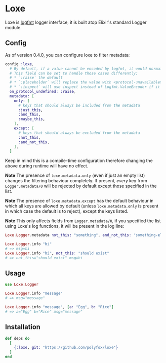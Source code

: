 # Loxe

Loxe is [logfmt](https://www.brandur.org/logfmt) logger interface, it is built atop Elixir's standard Logger module.

## Config

As of version 0.4.0, you can configure loxe to filter metadata:

```elixir
config :loxe,
  # By default, if a value cannot be encoded by logfmt, it would normally raise a Protocol.UndefinedError
  # This field can be set to handle those cases differently:
  # * `:raise` the default
  # * `:placeholder` will replace the value with <protocol-unavailable>
  # * `:inspect` will use inspect instead of Logfmt.ValueEncoder if it is not available
  on_protocol_undefined: :raise,
  metadata: [
    only: [
      # keys that should always be included from the metadata
      :just_this,
      :and_this,
      :maybe_this,
    ],
    except: [
      # keys that should always be excluded from the metadata
      :not_this,
      :and_not_this,
    ],
  ]
```

Keep in mind this is a compile-time configuration therefore changing the above during runtime will have no effect.

__Note__ The presence of `loxe.metadata.only` (even if just an empty list) changes the filtering behaviour completely. If present, _every_ key from `Logger.metadata/0` will be rejected by default except those specified in the list.

__Note__ The presence of `loxe.metadata.except` has the default behaviour in which all keys are allowed by default (unless `loxe.metadata.only` is present in which case the default is to reject), except the keys listed.

__Note__ This only affects fields from `Logger.metadata/0`, if you specified the list using Loxe's log functions, it will be present in the log line:

```elixir
Loxe.Logger.metadata not_this: "something", and_not_this: "something-else"

Loxe.Logger.info "hi"
# => msg=hi
Loxe.Logger.info "hi", not_this: "should exist"
# => not_this="should exist" msg=hi
```

## Usage

```elixir
use Loxe.Logger

Loxe.Logger.info "message"
# => msg="message"

Loxe.Logger.info "message", [a: "Egg", b: "Rice"]
# => a="Egg" b="Rice" msg="message"
```

## Installation

```elixir
def deps do
  [
    {:loxe, git: "https://github.com/polyfox/loxe"}
  ]
end
```
